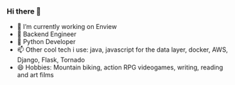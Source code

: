 ### Hi there 👋



- 🔭 I’m currently working on Enview
- 🌱 Backend Engineer
- 💬 Python Developer
- 📫 Other cool tech i use: java, javascript for the data layer, docker, AWS, Django, Flask, Tornado
- 😄 Hobbies: Mountain biking, action RPG videogames, writing, reading and art films



